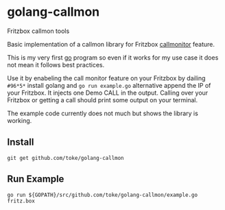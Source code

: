 golang-callmon
==============

Fritzbox callmon tools

Basic implementation of a callmon library for Fritzbox [callmonitor][callmon] feature.

This is my very first [go][golang] program so even if it works for my use case it does
not mean it follows best practices.

Use it by enabeling the call monitor feature on your Fritzbox by dailing `#96*5*`
install golang and `go run example.go` alternative append the IP of your Fritzbox.
It injects one Demo CALL in the output. Calling over your Fritzbox or getting a call
should print some output on your terminal.

The example code currently does not much but shows the library is working.

## Install

    git get github.com/toke/golang-callmon

## Run Example

    go run ${GOPATH}/src/github.com/toke/golang-callmon/example.go fritz.box



[callmon]: http://www.wehavemorefun.de/fritzbox/Callmonitor
[golang]: http://golang.org/
